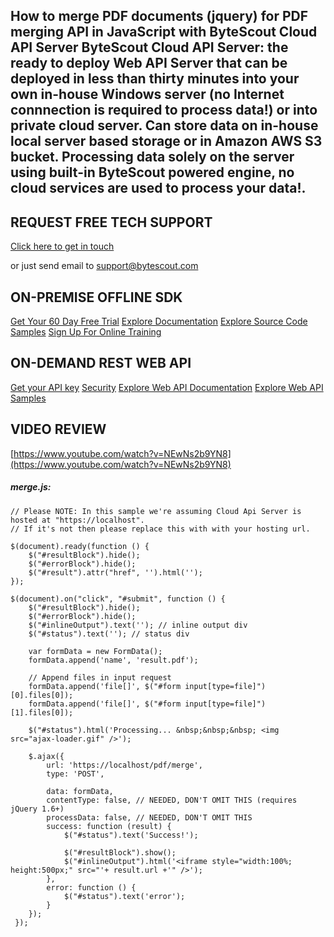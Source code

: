 ## How to merge PDF documents (jquery) for PDF merging API in JavaScript with ByteScout Cloud API Server ByteScout Cloud API Server: the ready to deploy Web API Server that can be deployed in less than thirty minutes into your own in-house Windows server (no Internet connnection is required to process data!) or into private cloud server. Can store data on in-house local server based storage or in Amazon AWS S3 bucket. Processing data solely on the server using built-in ByteScout powered engine, no cloud services are used to process your data!.

## REQUEST FREE TECH SUPPORT

[Click here to get in touch](https://bytescout.zendesk.com/hc/en-us/requests/new?subject=ByteScout%20Cloud%20API%20Server%20Question)

or just send email to [support@bytescout.com](mailto:support@bytescout.com?subject=ByteScout%20Cloud%20API%20Server%20Question) 

## ON-PREMISE OFFLINE SDK 

[Get Your 60 Day Free Trial](https://bytescout.com/download/web-installer?utm_source=github-readme)
[Explore Documentation](https://bytescout.com/documentation/index.html?utm_source=github-readme)
[Explore Source Code Samples](https://github.com/bytescout/ByteScout-SDK-SourceCode/)
[Sign Up For Online Training](https://academy.bytescout.com/)


## ON-DEMAND REST WEB API

[Get your API key](https://app.pdf.co/signup?utm_source=github-readme)
[Security](https://pdf.co/security)
[Explore Web API Documentation](https://apidocs.pdf.co?utm_source=github-readme)
[Explore Web API Samples](https://github.com/bytescout/ByteScout-SDK-SourceCode/tree/master/PDF.co%20Web%20API)

## VIDEO REVIEW

[https://www.youtube.com/watch?v=NEwNs2b9YN8](https://www.youtube.com/watch?v=NEwNs2b9YN8)




<!-- code block begin -->

##### **merge.js:**
    
```
// Please NOTE: In this sample we're assuming Cloud Api Server is hosted at "https://localhost". 
// If it's not then please replace this with with your hosting url.

$(document).ready(function () {
    $("#resultBlock").hide();
    $("#errorBlock").hide();
    $("#result").attr("href", '').html('');
});

$(document).on("click", "#submit", function () {
    $("#resultBlock").hide();
    $("#errorBlock").hide();
    $("#inlineOutput").text(''); // inline output div
    $("#status").text(''); // status div

    var formData = new FormData();
    formData.append('name', 'result.pdf');
    
    // Append files in input request
    formData.append('file[]', $("#form input[type=file]")[0].files[0]);
    formData.append('file[]', $("#form input[type=file]")[1].files[0]);

    $("#status").html('Processing... &nbsp;&nbsp;&nbsp; <img src="ajax-loader.gif" />');

    $.ajax({
        url: 'https://localhost/pdf/merge',
        type: 'POST',
        
        data: formData,
        contentType: false, // NEEDED, DON'T OMIT THIS (requires jQuery 1.6+)
        processData: false, // NEEDED, DON'T OMIT THIS
        success: function (result) {
            $("#status").text('Success!');

            $("#resultBlock").show();
            $("#inlineOutput").html('<iframe style="width:100%; height:500px;" src="'+ result.url +'" />');
        },
        error: function () {
            $("#status").text('error');
        }
    });
 });
```

<!-- code block end -->